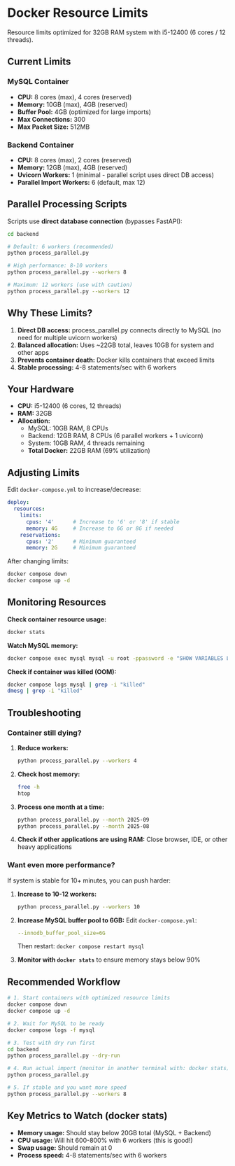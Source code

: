 # Docker Resource Limits

Resource limits optimized for 32GB RAM system with i5-12400 (6 cores / 12 threads).

## Current Limits

### MySQL Container
- **CPU:** 8 cores (max), 4 cores (reserved)
- **Memory:** 10GB (max), 4GB (reserved)
- **Buffer Pool:** 4GB (optimized for large imports)
- **Max Connections:** 300
- **Max Packet Size:** 512MB

### Backend Container
- **CPU:** 8 cores (max), 2 cores (reserved)
- **Memory:** 12GB (max), 4GB (reserved)
- **Uvicorn Workers:** 1 (minimal - parallel script uses direct DB access)
- **Parallel Import Workers:** 6 (default, max 12)

## Parallel Processing Scripts

Scripts use **direct database connection** (bypasses FastAPI):

```bash
cd backend

# Default: 6 workers (recommended)
python process_parallel.py

# High performance: 8-10 workers
python process_parallel.py --workers 8

# Maximum: 12 workers (use with caution)
python process_parallel.py --workers 12
```

## Why These Limits?

1. **Direct DB access:** process_parallel.py connects directly to MySQL (no need for multiple uvicorn workers)
2. **Balanced allocation:** Uses ~22GB total, leaves 10GB for system and other apps
3. **Prevents container death:** Docker kills containers that exceed limits
4. **Stable processing:** 4-8 statements/sec with 6 workers

## Your Hardware

- **CPU:** i5-12400 (6 cores, 12 threads)
- **RAM:** 32GB
- **Allocation:**
  - MySQL: 10GB RAM, 8 CPUs
  - Backend: 12GB RAM, 8 CPUs (6 parallel workers + 1 uvicorn)
  - System: 10GB RAM, 4 threads remaining
  - **Total Docker:** 22GB RAM (69% utilization)

## Adjusting Limits

Edit `docker-compose.yml` to increase/decrease:

```yaml
deploy:
  resources:
    limits:
      cpus: '4'      # Increase to '6' or '8' if stable
      memory: 4G     # Increase to 6G or 8G if needed
    reservations:
      cpus: '2'      # Minimum guaranteed
      memory: 2G     # Minimum guaranteed
```

After changing limits:
```bash
docker compose down
docker compose up -d
```

## Monitoring Resources

**Check container resource usage:**
```bash
docker stats
```

**Watch MySQL memory:**
```bash
docker compose exec mysql mysql -u root -ppassword -e "SHOW VARIABLES LIKE 'innodb_buffer_pool_size';"
```

**Check if container was killed (OOM):**
```bash
docker compose logs mysql | grep -i "killed"
dmesg | grep -i "killed"
```

## Troubleshooting

### Container still dying?

1. **Reduce workers:**
   ```bash
   python process_parallel.py --workers 4
   ```

2. **Check host memory:**
   ```bash
   free -h
   htop
   ```

3. **Process one month at a time:**
   ```bash
   python process_parallel.py --month 2025-09
   python process_parallel.py --month 2025-08
   ```

4. **Check if other applications are using RAM:**
   Close browser, IDE, or other heavy applications

### Want even more performance?

If system is stable for 10+ minutes, you can push harder:

1. **Increase to 10-12 workers:**
   ```bash
   python process_parallel.py --workers 10
   ```

2. **Increase MySQL buffer pool to 6GB:**
   Edit `docker-compose.yml`:
   ```yaml
   --innodb_buffer_pool_size=6G
   ```
   Then restart: `docker compose restart mysql`

3. **Monitor with `docker stats`** to ensure memory stays below 90%

## Recommended Workflow

```bash
# 1. Start containers with optimized resource limits
docker compose down
docker compose up -d

# 2. Wait for MySQL to be ready
docker compose logs -f mysql

# 3. Test with dry run first
cd backend
python process_parallel.py --dry-run

# 4. Run actual import (monitor in another terminal with: docker stats)
python process_parallel.py

# 5. If stable and you want more speed
python process_parallel.py --workers 8
```

## Key Metrics to Watch (docker stats)

- **Memory usage:** Should stay below 20GB total (MySQL + Backend)
- **CPU usage:** Will hit 600-800% with 6 workers (this is good!)
- **Swap usage:** Should remain at 0
- **Process speed:** 4-8 statements/sec with 6 workers
